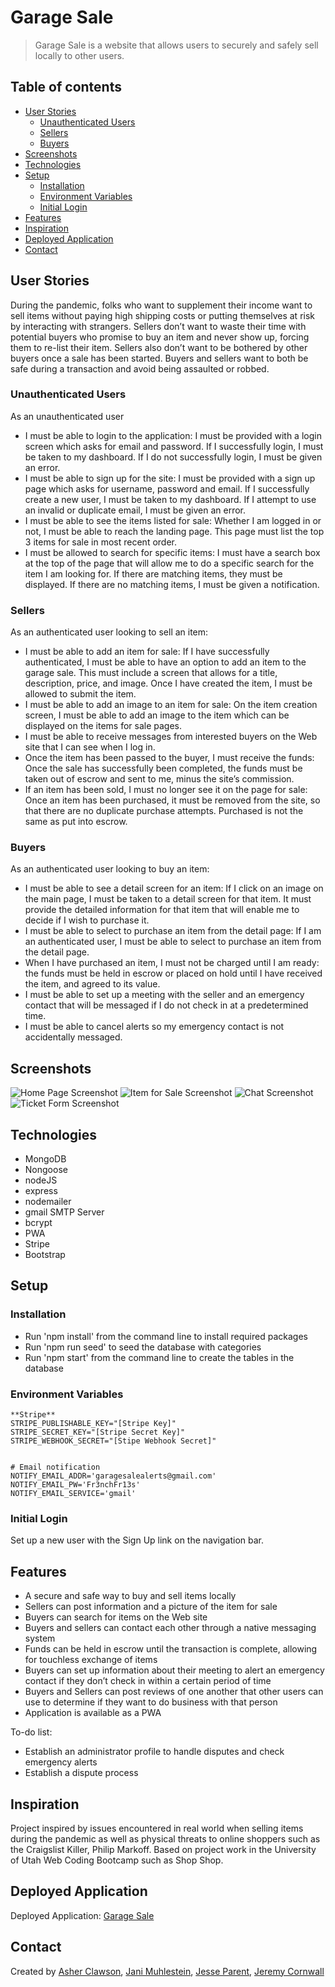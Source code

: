 # Garage Sale

> Garage Sale is a website that allows users to securely and safely sell locally to other users.

## Table of contents

- [User Stories](#user-stories)
  - [Unauthenticated Users](#unauthenticated-users)
  - [Sellers](#sellers)
  - [Buyers](#buyers)
- [Screenshots](#screenshots)
- [Technologies](#technologies)
- [Setup](#setup)
  - [Installation](#installation)
  - [Environment Variables](#environment-variables)
  - [Initial Login](#initial-login)
- [Features](#features)
- [Inspiration](#inspiration)
- [Deployed Application](#deployed-application)
- [Contact](#contact)

## User Stories

During the pandemic, folks who want to supplement their income want to sell items without paying high shipping costs or putting themselves at risk by interacting with strangers. Sellers don’t want to waste their time with potential buyers who promise to buy an item and never show up, forcing them to re-list their item. Sellers also don’t want to be bothered by other buyers once a sale has been started. Buyers and sellers want to both be safe during a transaction and avoid being assaulted or robbed.

### Unauthenticated Users

As an unauthenticated user

- I must be able to login to the application: I must be provided with a login screen which asks for email and password. If I successfully login, I must be taken to my dashboard. If I do not successfully login, I must be given an error.
- I must be able to sign up for the site: I must be provided with a sign up page which asks for username, password and email. If I successfully create a new user, I must be taken to my dashboard. If I attempt to use an invalid or duplicate email, I must be given an error.
- I must be able to see the items listed for sale: Whether I am logged in or not, I must be able to reach the landing page. This page must list the top 3 items for sale in most recent order.
- I must be allowed to search for specific items: I must have a search box at the top of the page that will allow me to do a specific search for the item I am looking for. If there are matching items, they must be displayed. If there are no matching items, I must be given a notification.

### Sellers

As an authenticated user looking to sell an item:

- I must be able to add an item for sale: If I have successfully authenticated, I must be able to have an option to add an item to the garage sale. This must include a screen that allows for a title, description, price, and image. Once I have created the item, I must be allowed to submit the item.
- I must be able to add an image to an item for sale: On the item creation screen, I must be able to add an image to the item which can be displayed on the items for sale pages.
- I must be able to receive messages from interested buyers on the Web site that I can see when I log in.
- Once the item has been passed to the buyer, I must receive the funds: Once the sale has successfully been completed, the funds must be taken out of escrow and sent to me, minus the site’s commission.
- If an item has been sold, I must no longer see it on the page for sale: Once an item has been purchased, it must be removed from the site, so that there are no duplicate purchase attempts. Purchased is not the same as put into escrow.

### Buyers

As an authenticated user looking to buy an item:

- I must be able to see a detail screen for an item: If I click on an image on the main page, I must be taken to a detail screen for that item. It must provide the detailed information for that item that will enable me to decide if I wish to purchase it.
- I must be able to select to purchase an item from the detail page: If I am an authenticated user, I must be able to select to purchase an item from the detail page.
- When I have purchased an item, I must not be charged until I am ready: the funds must be held in escrow or placed on hold until I have received the item, and agreed to its value.
- I must be able to set up a meeting with the seller and an emergency contact that will be messaged if I do not check in at a predetermined time.
- I must be able to cancel alerts so my emergency contact is not accidentally messaged.

## Screenshots

![Home Page Screenshot](./screenshots/homepage.jpg)
![Item for Sale Screenshot](./screenshots/itemforsale.jpg)
![Chat Screenshot](./screenshots/chat.jpg)
![Ticket Form Screenshot](./screenshots/ticket.png)

## Technologies

- MongoDB
- Nongoose
- nodeJS
- express
- nodemailer
- gmail SMTP Server
- bcrypt
- PWA
- Stripe
- Bootstrap

## Setup

### Installation

- Run 'npm install' from the command line to install required packages
- Run 'npm run seed' to seed the database with categories
- Run 'npm start' from the command line to create the tables in the database

### Environment Variables

```
**Stripe**
STRIPE_PUBLISHABLE_KEY="[Stripe Key]"
STRIPE_SECRET_KEY="[Stripe Secret Key]"
STRIPE_WEBHOOK_SECRET="[Stipe Webhook Secret]"


# Email notification
NOTIFY_EMAIL_ADDR='garagesalealerts@gmail.com'
NOTIFY_EMAIL_PW='Fr3nchFr13s'
NOTIFY_EMAIL_SERVICE='gmail'
```

### Initial Login

Set up a new user with the Sign Up link on the navigation bar.

## Features

- A secure and safe way to buy and sell items locally
- Sellers can post information and a picture of the item for sale
- Buyers can search for items on the Web site
- Buyers and sellers can contact each other through a native messaging system
- Funds can be held in escrow until the transaction is complete, allowing for touchless exchange of items
- Buyers can set up information about their meeting to alert an emergency contact if they don’t check in within a certain period of time
- Buyers and Sellers can post reviews of one another that other users can use to determine if they want to do business with that person
- Application is available as a PWA

To-do list:

- Establish an administrator profile to handle disputes and check emergency alerts
- Establish a dispute process

## Inspiration

Project inspired by issues encountered in real world when selling items during the pandemic as well as physical threats to online shoppers such as the Craigslist Killer, Philip Markoff. Based on project work in the University of Utah Web Coding Bootcamp such as Shop Shop.

## Deployed Application

Deployed Application: [Garage Sale](https://garage-sale-project.herokuapp.com/)

## Contact

Created by [Asher Clawson](https://github.com/KingPogona), [Jani Muhlestein](https://github.com/janimuhlestein), [Jesse Parent](https://github.com/jesseparent), [Jeremy Cornwall](https://github.com/cornwalljeremy)
